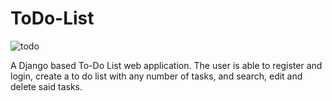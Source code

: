 # ToDo-List

![todo](https://user-images.githubusercontent.com/107218258/220210203-2a86cd7c-816b-406b-a623-937d553a8ea9.jpg)


A Django based To-Do List web application. The user is able to register and login, create a to do list with any number of tasks, and search, edit and delete said tasks.
